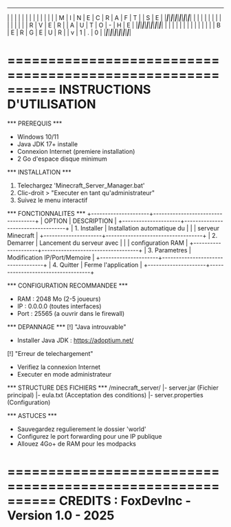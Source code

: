   _____ _____ _____ _____ _____ _____ _____ _____ _____ _____ _____ _____ 
 |     |     |     |     |     |     |     |     |     |     |     |     |
 |  M  |  I  |  N  |  E  |  C  |  R  |  A  |  F  |  T  |     |  S  |  E  |
 |_____|_____|_____|_____|_____|_____|_____|_____|_____|_____|_____|_____|
 |     |     |     |     |     |     |     |     |     |     |     |     |
 |  R  |  V  |  E  |  R  |     |  A  |  U  |  T  |  O  |  -  |  H  |  E  |
 |_____|_____|_____|_____|_____|_____|_____|_____|_____|_____|_____|_____|
 |     |     |     |     |     |     |     |     |     |     |     |     |
 |  B  |  E  |  R  |  G  |  E  |  U  |  R  |     |  v  |  1  |  .  |  0  |
 |_____|_____|_____|_____|_____|_____|_____|_____|_____|_____|_____|_____|


==========================================================
                  INSTRUCTIONS D'UTILISATION
==========================================================

*** PREREQUIS ***
- Windows 10/11
- Java JDK 17+ installe
- Connexion Internet (premiere installation)
- 2 Go d'espace disque minimum

*** INSTALLATION ***
1. Telechargez 'Minecraft_Server_Manager.bat'
2. Clic-droit > "Executer en tant qu'administrateur"
3. Suivez le menu interactif

*** FONCTIONNALITES ***
+---------------------+-----------------------------------+
| OPTION              | DESCRIPTION                       |
+---------------------+-----------------------------------+
| 1. Installer        | Installation automatique du       |
|                     | serveur Minecraft                 |
+---------------------+-----------------------------------+
| 2. Demarrer         | Lancement du serveur avec         |
|                     | configuration RAM                 |
+---------------------+-----------------------------------+
| 3. Parametres       | Modification IP/Port/Memoire      |
+---------------------+-----------------------------------+
| 4. Quitter          | Ferme l'application               |
+---------------------+-----------------------------------+

*** CONFIGURATION RECOMMANDEE ***
- RAM : 2048 Mo (2-5 joueurs)
- IP : 0.0.0.0 (toutes interfaces)
- Port : 25565 (a ouvrir dans le firewall)

*** DEPANNAGE ***
[!] "Java introuvable"
   - Installer Java JDK : https://adoptium.net/

[!] "Erreur de telechargement"
   - Verifiez la connexion Internet
   - Executer en mode administrateur

*** STRUCTURE DES FICHIERS ***
/minecraft_server/
  |- server.jar      (Fichier principal)
  |- eula.txt        (Acceptation des conditions)
  |- server.properties (Configuration)

*** ASTUCES ***
- Sauvegardez regulierement le dossier 'world'
- Configurez le port forwarding pour une IP publique
- Allouez 4Go+ de RAM pour les modpacks

==========================================================
         CREDITS : FoxDevInc - Version 1.0 - 2025
==========================================================
